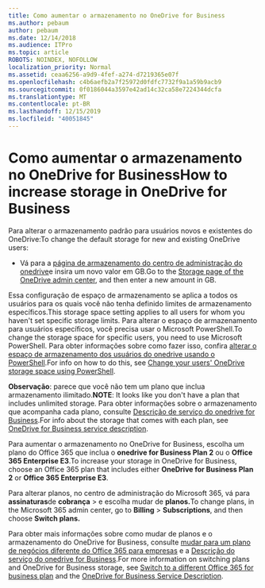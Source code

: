 ```yaml
---
title: Como aumentar o armazenamento no OneDrive for Business
ms.author: pebaum
author: pebaum
ms.date: 12/14/2018
ms.audience: ITPro
ms.topic: article
ROBOTS: NOINDEX, NOFOLLOW
localization_priority: Normal
ms.assetid: ceaa6256-a9d9-4fef-a274-d7219365e07f
ms.openlocfilehash: c4b6aefb2a7f25972d0fdfc7732f9a1a59b9acb9
ms.sourcegitcommit: 0f0186044a3597e42ad14c32ca58e7224344dcfa
ms.translationtype: MT
ms.contentlocale: pt-BR
ms.lasthandoff: 12/15/2019
ms.locfileid: "40051845"
---
```

# <a name="how-to-increase-storage-in-onedrive-for-business"></a><span data-ttu-id="a3246-102">Como aumentar o armazenamento no OneDrive for Business</span><span class="sxs-lookup"><span data-stu-id="a3246-102">How to increase storage in OneDrive for Business</span></span>

<span data-ttu-id="a3246-103">Para alterar o armazenamento padrão para usuários novos e existentes do OneDrive:</span><span class="sxs-lookup"><span data-stu-id="a3246-103">To change the default storage for new and existing OneDrive users:</span></span>
  
- <span data-ttu-id="a3246-104">Vá para a [página de armazenamento do centro de administração do onedrive](https://admin.onedrive.com/?v=StorageSettings)e insira um novo valor em GB.</span><span class="sxs-lookup"><span data-stu-id="a3246-104">Go to the [Storage page of the OneDrive admin center](https://admin.onedrive.com/?v=StorageSettings), and then enter a new amount in GB.</span></span>
    
<span data-ttu-id="a3246-105">Essa configuração de espaço de armazenamento se aplica a todos os usuários para os quais você não tenha definido limites de armazenamento específicos.</span><span class="sxs-lookup"><span data-stu-id="a3246-105">This storage space setting applies to all users for whom you haven't set specific storage limits.</span></span> <span data-ttu-id="a3246-106">Para alterar o espaço de armazenamento para usuários específicos, você precisa usar o Microsoft PowerShell.</span><span class="sxs-lookup"><span data-stu-id="a3246-106">To change the storage space for specific users, you need to use Microsoft PowerShell.</span></span> <span data-ttu-id="a3246-107">Para obter informações sobre como fazer isso, confira [alterar o espaço de armazenamento dos usuários do onedrive usando o PowerShell](https://go.microsoft.com/fwlink/?linkid=866402).</span><span class="sxs-lookup"><span data-stu-id="a3246-107">For info on how to do this, see [Change your users' OneDrive storage space using PowerShell](https://go.microsoft.com/fwlink/?linkid=866402).</span></span> 
  
 <span data-ttu-id="a3246-108">**Observação**: parece que você não tem um plano que inclua armazenamento ilimitado.</span><span class="sxs-lookup"><span data-stu-id="a3246-108">**NOTE**: It looks like you don't have a plan that includes unlimited storage.</span></span> <span data-ttu-id="a3246-109">Para obter informações sobre o armazenamento que acompanha cada plano, consulte [Descrição de serviço do onedrive for Business](https://go.microsoft.com/fwlink/p/?LinkID=826071).</span><span class="sxs-lookup"><span data-stu-id="a3246-109">For info about the storage that comes with each plan, see [OneDrive for Business service description](https://go.microsoft.com/fwlink/p/?LinkID=826071).</span></span>
  
<span data-ttu-id="a3246-110">Para aumentar o armazenamento no OneDrive for Business, escolha um plano do Office 365 que inclua o **onedrive for Business Plan 2** ou o **Office 365 Enterprise E3**.</span><span class="sxs-lookup"><span data-stu-id="a3246-110">To increase your storage in OneDrive for Business, choose an Office 365 plan that includes either **OneDrive for Business Plan 2** or **Office 365 Enterprise E3**.</span></span> 
  
<span data-ttu-id="a3246-111">Para alterar planos, no centro de administração do Microsoft 365, vá para **assinaturas**de **cobrança** \> e escolha mudar de **planos.**</span><span class="sxs-lookup"><span data-stu-id="a3246-111">To change plans, in the Microsoft 365 admin center, go to **Billing** \> **Subscriptions**, and then choose **Switch plans.**</span></span>
  
<span data-ttu-id="a3246-112">Para obter mais informações sobre como mudar de planos e o armazenamento do OneDrive for Business, consulte [mudar para um plano de negócios diferente do Office 365 para empresas](https://go.microsoft.com/fwlink/?LinkId=2031117) e a [Descrição do serviço do onedrive for Business](https://go.microsoft.com/fwlink/?LinkId-2031122).</span><span class="sxs-lookup"><span data-stu-id="a3246-112">For more information on switching plans and OneDrive for Business storage, see [Switch to a different Office 365 for business plan](https://go.microsoft.com/fwlink/?LinkId=2031117) and the [OneDrive for Business Service Description](https://go.microsoft.com/fwlink/?LinkId-2031122).</span></span>
  

